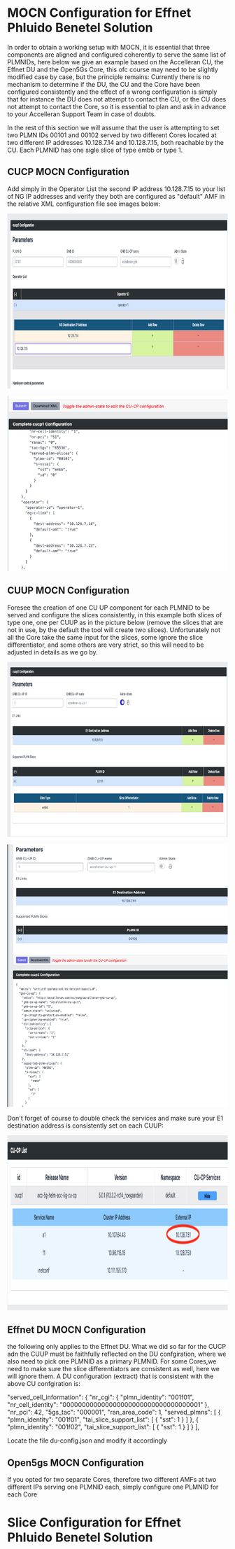 # MOCN Configuration for Effnet Phluido Benetel Solution

In order to obtain a working setup with MOCN, it is essential that three components are aligned and configured coherently to serve the same list of PLMNIDs, here below we give an example based on the Accelleran CU, the Effnet DU and the Open5Gs Core, this ofc course may need to be slightly modified case by case, but the principle remains: Currently there is no mechanism to determine if the DU, the CU and the Core have been configured consistently and the effect of a wrong configuration is simply that for instance the DU does not attempt to contact the CU, or the CU does not attempt to contact the Core, so it is essential to plan and ask in advance to your Accelleran Support Team in case of doubts.

In the rest of this section we will assume that the user is attempting to set two PLMN IDs 00101 and 00102 served by two different Cores located at two different IP addresses 10.128.7.14 and 10.128.7.15, both reachable by the CU. Each PLMNID has one sigle slice of type embb or type 1.

## CUCP MOCN Configuration 

Add simply in the Operator List the second IP address 10.128.7.15 to your list of NG IP addresses and verify they both are configured as "default" AMF in the relative XML configuration file see images below:

<p align="center">
  <img width="600" height="400" src="dashboard-cucp-twoamf.png">
</p>

<p align="center">
  <img width="600" height="400" src="dashboard-cucp-xml-mocn.png">
</p>



## CUUP MOCN Configuration 

Foresee the creation of one CU UP component for each PLMNID to be served and configure the slices consistently, in this example both slices of type one, one per CUUP as in the picture below (remove the slices that are not in use, by the default the tool will create two slices). Unfortunately not all the Core take the same input for the slices, some ignore the slice differentiator, and some others are very strict, so this will need to be adjusted in details as we go by.

<p align="center">
  <img width="600" height="400" src="dashboard-cuup-1.png">
</p>
<p align="center">
  <img width="600" height="600" src="dashboard-cuup-2.png">
</p>
Don't forget of course to double check the services and make sure your E1 destination address is consistently set on each CUUP:

<p align="center">
  <img width="600" height="400" src="dashboard-cucp-E1services.png">
</p>

## Effnet DU MOCN Configuration 

the following only applies to the Effnet DU. What we did so far for the CUCP adn the CUUP must be faithfully reflected on the DU confgiration, where we also need to pick one PLMNID as a primary PLMNID. For some Cores,we need to make sure the slice differentiators are consistent as well, here we will ignore them. A DU configuration (extract) that is consistent with the above CU confgiration is:

"served_cell_information": {
                    "nr_cgi": {
                        "plmn_identity": "001f01",
                        "nr_cell_identity": "000000000000000000000000000000000001"
                    },
                    "nr_pci": 42,
                    "5gs_tac": "000001",
                    "ran_area_code": 1,
                    "served_plmns": [
                        {
                            "plmn_identity": "001f01",
                            "tai_slice_support_list": [
                                {
                                    "sst": 1
                                }
                            ]
                        },
                        {
                            "plmn_identity": "001f02",
                            "tai_slice_support_list": [
                                {
                                    "sst": 1
                                }
                            ]
                        }
                    ],

Locate the file du-config.json and modify it accordingly 

## Open5gs MOCN Configuration 

If you opted for two separate Cores, therefore two different AMFs at two different IPs serving one PLMNID each, simply configure one PLMNID for each Core 


# Slice Configuration for Effnet Phluido Benetel Solution
